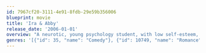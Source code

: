 ```yaml
---
id: 7967cf20-3111-4e91-8fdb-29e59b356006
blueprint: movie
title: 'Ira & Abby'
release_date: '2006-01-01'
overview: "A neurotic, young psychology student, with low self-esteem, has a chance encounter with a free-spirited, extremely gregarious woman who works at the Paris Health Club in New York City, and who suggests that they immediately get married to see how it will work out. Both of the student's parents are analysts, and they provide the happy couple with a gift certificate for a year of marriage counseling as a wedding present."
genres: '[{"id": 35, "name": "Comedy"}, {"id": 10749, "name": "Romance"}]'
---
```

